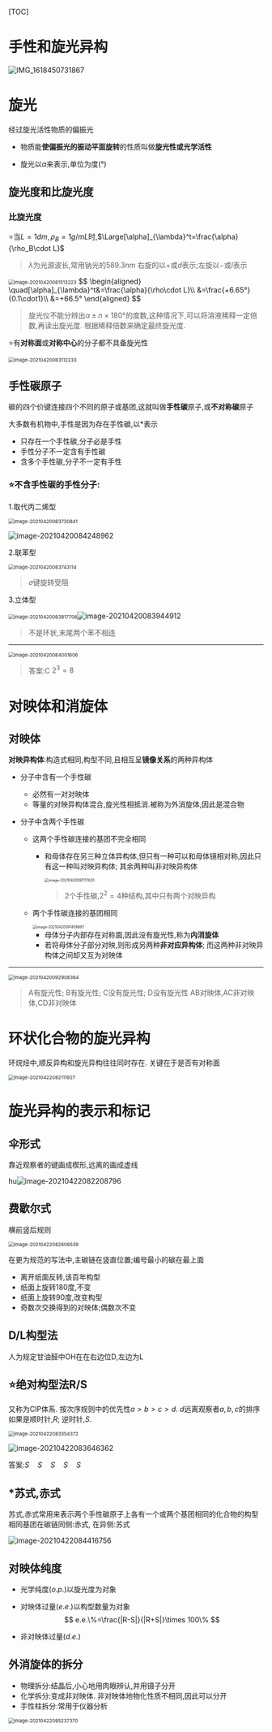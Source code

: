 [TOC]

# 手性和旋光异构

![IMG_1618450731867](image\IMG_1618450731867-1619181673901.jpg)

# 旋光

经过旋光活性物质的偏振光

+  物质能**使偏振光的振动平面旋转**的性质叫做**旋光性或光学活性**

+  旋光以$\alpha$来表示,单位为度(°)

## 旋光度和比旋光度

### 比旋光度

:star:当$L=1dm,\rho_B=1g/mL$时,$\Large[\alpha]_{\lambda}^t=\frac{\alpha}{\rho_B\cdot L}$

>  $\lambda$为光源波长,常用钠光的$589.3nm$
>  右旋的以$+$或$d$表示;左旋以$-$或$l$表示

<img src="image\image-20210420081513223.png" alt="image-20210420081513223" style="zoom:67%;" />
$$
\begin{aligned}
\quad[\alpha]_{\lambda}^t&=\frac{\alpha}{\rho\cdot L}\\
&=\frac{+6.65°}{0.1\cdot1}\\
&=+66.5°
\end{aligned}
$$

>  旋光仪不能分辨出$\alpha\pm n\times180°$的度数,这种情况下,可以将溶液稀释一定倍数,再读出旋光度. 根据稀释倍数来确定最终旋光度.

:star:有**对称面**或**对称中心**的分子都不具备旋光性

<img src="image\image-20210420083112233.png" alt="image-20210420083112233" style="zoom:67%;" />

## 手性碳原子

碳的四个价键连接四个不同的原子或基团,这就叫做**手性碳**原子,或**不对称碳**原子

大多数有机物中,手性是因为存在手性碳,以*表示

+  只存在一个手性碳,分子必是手性
+  手性分子不一定含有手性碳
+  含多个手性碳,分子不一定有手性

### :star:**不含手性碳的手性分子**:

1.取代丙二烯型

<img src="image\image-20210420083730841.png" alt="image-20210420083730841" style="zoom:67%;" />

![image-20210420084248962](image\image-20210420084248962.png)



2.联苯型

<img src="image\image-20210420083743114.png" alt="image-20210420083743114" style="zoom:67%;" />

>  $\sigma$键旋转受阻

3.立体型

<img src="image\image-20210420083817706.png" alt="image-20210420083817706" style="zoom:67%;" />![image-20210420083944912](image\image-20210420083944912.png)

>  不是环状,末尾两个苯不相连

---

<img src="image\image-20210420084001606.png" alt="image-20210420084001606" style="zoom:67%;" />

>  答案:C
>  $2^3=8$

# 对映体和消旋体

## 对映体

**对映异构体**:构造式相同,构型不同,且相互呈**镜像关系**的两种异构体

+  分子中含有一个手性碳
   +  必然有一对对映体
   +  等量的对映异构体混合,旋光性相抵消.被称为外消旋体,因此是混合物

+  分子中含两个手性碳

   +  这两个手性碳连接的基团不完全相同

      +  和母体存在另三种立体异构体,但只有一种可以和母体镜相对称,因此只有这一种叫对映异构体; 其余两种叫非对映异构体

         <img src="image\image-20210420091117420.png" alt="image-20210420091117420" style="zoom:50%;" />

         >  2个手性碳,$2^2=4$种结构,其中只有两个对映异构

   +  两个手性碳连接的基团相同

      <img src="image\image-20210420091459887.png" alt="image-20210420091459887" style="zoom:50%;" />

      +  母体分子内部存在对称面,因此没有旋光性,称为**内消旋体**
      +  若将母体分子部分对映,则形成另两种**非对应异构体**; 而这两种非对映异构体之间却又互为对映体

---

<img src="image\image-20210420092908364.png" alt="image-20210420092908364" style="zoom:67%;" />

>  A有旋光性; B有旋光性; C没有旋光性; D没有旋光性
>  AB对映体,AC非对映体,CD非对映体

# 环状化合物的旋光异构

环烷烃中,顺反异构和旋光异构往往同时存在. 关键在于是否有对称面

<img src="image\image-20210422082111927.png" alt="image-20210422082111927" style="zoom:67%;" />

# 旋光异构的表示和标记

## 伞形式

靠近观察者的键画成楔形,远离的画成虚线

hu![image-20210422082208796](image\image-20210422082208796.png)

## 费歇尔式

横前竖后规则

<img src="image\image-20210422082606539.png" alt="image-20210422082606539" style="zoom:67%;" />

在更为规范的写法中,主碳链在竖直位置;编号最小的碳在最上面

+  离开纸面反转,该百年构型
+  纸面上旋转180度,不变
+  纸面上旋转90度,改变构型
+  奇数次交换得到的对映体;偶数次不变

## D/L构型法

人为规定甘油醛中OH在在右边位D,左边为L

## :star:绝对构型法R/S

又称为CIP体系. 按次序规则中的优先性$a>b>c>d$. $d$远离观察者$a,b,c$的排序如果是顺时针,$R$;
逆时针,$S$.

<img src="image\image-20210422083354372.png" alt="image-20210422083354372" style="zoom:67%;" />

![image-20210422083646362](image\image-20210422083646362.png)

答案:$S\quad S\quad  S\quad  S\quad  S$

## *苏式,赤式

苏式,赤式常用来表示两个手性碳原子上各有一个或两个基团相同的化合物的构型
相同基团在碳链同侧:赤式, 在异侧:苏式

![image-20210422084416756](image\image-20210422084416756.png)

## 对映体纯度

+  光学纯度$(o.p.)$以旋光度为对象

+  对映体过量$(e.e.)$以构型数量为对象
   $$
   e.e.\%=\frac{|R-S|}{|R+S|}\times 100\%
   $$
   
+  非对映体过量$(d.e.)$

## 外消旋体的拆分

+  物理拆分:结晶后,小心地用肉眼辨认,并用镊子分开
+  化学拆分:变成非对映体. 非对映体地物化性质不相同,因此可以分开
+  手性柱拆分:常用于仪器分析

<img src="image\image-20210422085237370.png" alt="image-20210422085237370" style="zoom:67%;" />

